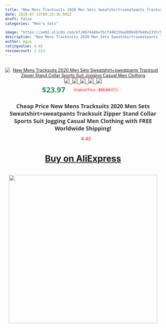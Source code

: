 ```yaml
---
title: "New Mens Tracksuits 2020 Men Sets Sweatshirt+sweatpants Tracksuit Zipper Stand Collar Sports Suit Jogging Casual Men Clothing"
date: 2020-07-15T09:25:36.892Z
draft: false
categories: "Men's Sets"

image: "https://ae01.alicdn.com/kf/H674e8be7bcf440339ad80b497648a235Y/New-Mens-Tracksuits-2020-Men-Sets-Sweatshirt-sweatpants-Tracksuit-Zipper-Stand-Collar-Sports-Suit-Jogging-Casual.jpg"
description: "New Mens Tracksuits 2020 Men Sets Sweatshirt+sweatpants Tracksuit Zipper Stand Collar Sports Suit Jogging Casual Men Clothing"
author: Agus
ratingvalue: 4.42
reviewcount: 2.222
---
```

<br>
<div style="text-align: center;">
<a href="https://s.click.aliexpress.com/e/_A2LfZb" target="_blank" rel="nofollow noopener noreferrer"><img alt="New Mens Tracksuits 2020 Men Sets Sweatshirt+sweatpants Tracksuit Zipper Stand Collar Sports Suit Jogging Casual Men Clothing" class="magnifier-image" src="https://ae01.alicdn.com/kf/H674e8be7bcf440339ad80b497648a235Y/New-Mens-Tracksuits-2020-Men-Sets-Sweatshirt-sweatpants-Tracksuit-Zipper-Stand-Collar-Sports-Suit-Jogging-Casual.jpg_640x640.jpg">
<br>
<img style="border:1px solid salmon" src="https://ae01.alicdn.com/kf/H674e8be7bcf440339ad80b497648a235Y/New-Mens-Tracksuits-2020-Men-Sets-Sweatshirt-sweatpants-Tracksuit-Zipper-Stand-Collar-Sports-Suit-Jogging-Casual.jpg_120x120.jpg">&nbsp;&nbsp;<img style="border:1px solid salmon" src="https://ae01.alicdn.com/kf/H07d6f70a86a64217bd1313713fe65de0A/New-Mens-Tracksuits-2020-Men-Sets-Sweatshirt-sweatpants-Tracksuit-Zipper-Stand-Collar-Sports-Suit-Jogging-Casual.jpg_120x120.jpg">&nbsp;&nbsp;<img style="border:1px solid salmon" src="https://ae01.alicdn.com/kf/Hba3751e13294491a84d163f1d57a6f9cC/New-Mens-Tracksuits-2020-Men-Sets-Sweatshirt-sweatpants-Tracksuit-Zipper-Stand-Collar-Sports-Suit-Jogging-Casual.jpg_120x120.jpg">&nbsp;&nbsp;<img style="border:1px solid salmon" src="https://ae01.alicdn.com/kf/Hd6fa2682d66041f6b336fa3e33894333O/New-Mens-Tracksuits-2020-Men-Sets-Sweatshirt-sweatpants-Tracksuit-Zipper-Stand-Collar-Sports-Suit-Jogging-Casual.jpg_120x120.jpg">&nbsp;&nbsp;<img style="border:1px solid salmon" src="https://ae01.alicdn.com/kf/H0af641b69e4e46b99286123f2e2bd583M/New-Mens-Tracksuits-2020-Men-Sets-Sweatshirt-sweatpants-Tracksuit-Zipper-Stand-Collar-Sports-Suit-Jogging-Casual.jpg_120x120.jpg"></a></div><br0>
<div style="text-align: center;"><span style="background-color: white; border: 0px; box-sizing: border-box; color: seagreen; display: inline-block; font-family: &quot;open sans&quot; , &quot;arial&quot; , &quot;helvetica&quot; , sans-serif , &quot;heiti&quot;; font-size: 24px; font-stretch: inherit; font-weight: 700; line-height: inherit; margin: 0px 10px 0px 0px; padding: 0px; vertical-align: middle;">$23.97 </span>
<span style="background: rgb(255 , 241 , 241); border-radius: 3px; border: 0px; box-sizing: border-box; color: #ff4747; display: inline-block; font-family: inherit; font-size: 12px; font-stretch: inherit; font-style: inherit; font-variant: inherit; font-weight: 600; line-height: inherit; margin: 0px; padding: 2px 5px; transform: scale(0.9); vertical-align: middle;">Original Price : <b style="text-decoration: line-through;">$32.84 </b> 27%&nbsp;&nbsp;</span></div>
<h1 style="color: #333333; display: inline-block; font-family: &quot;open sans&quot; , &quot;arial&quot; , &quot;helvetica&quot; , sans-serif , &quot;heiti&quot;; font-size: 18px; font-stretch: inherit; font-weight: 700; text-align: center;">Cheap Price New Mens Tracksuits 2020 Men Sets Sweatshirt+sweatpants Tracksuit Zipper Stand Collar Sports Suit Jogging Casual Men Clothing with FREE Worldwide Shipping!</h1>
<div style="color: #ff4747; text-align: center;">
<img src="https://4.bp.blogspot.com/-M0ZcTcb-5uY/XleCXlxnR4I/AAAAAAAAAEc/OrjgMkXV1oMQFaCRZj5HQwOCBcu3w1FegCPcBGAYYCw/s1600/star.png" style="height: 15px;">&nbsp;<b>4.42</b></div>
<div class="button_cont" align="center"><a class="buynow_a" href="https://s.click.aliexpress.com/e/_A2LfZb" target="_blank" rel="nofollow noopener noreferrer"><H1>Buy on AliExpress</H1></a></div><br>
<div class="separator" style="clear: both; text-align: center;">
<img src="https://lh3.googleusercontent.com/-pTy5HemUv9M/XlePHvY0dAI/AAAAAAAAAE4/0nX5iRUoIWY8eMW9Dpxeirr157OZliDIgCLcBGAsYHQ/s1600/badge.gif" width="480">
</div>
